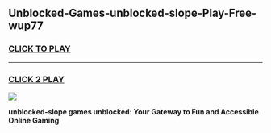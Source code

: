 
## Unblocked-Games-unblocked-slope-Play-Free-wup77
<h3>
<a href="https://premium76.site?title=unblocked-slope&ref=23A">CLICK TO PLAY</a></h3>
<hr>

<h3>
<a href="https://premium76.site?title=unblocked-slope&ref=23A">CLICK 2 PLAY</a>
  
</h3>

<a href="https://premium76.site?title=unblocked-slope&ref=23A"><img src="https://clearcache.store/games.png"></a>


**unblocked-slope games unblocked: Your Gateway to Fun and Accessible Online Gaming**

